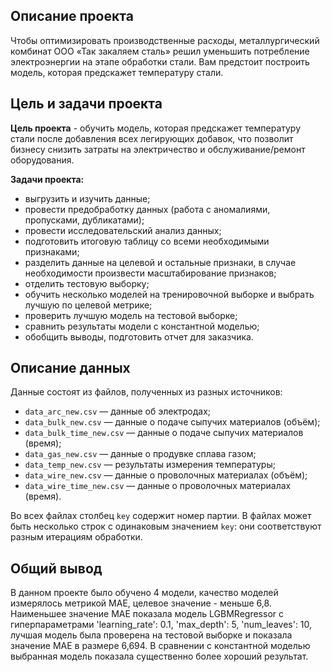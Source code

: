 ## Описание проекта
Чтобы оптимизировать производственные расходы, металлургический комбинат ООО «Так закаляем сталь» решил уменьшить потребление электроэнергии на этапе обработки стали. Вам предстоит построить модель, которая предскажет температуру стали.

## Цель и задачи проекта
**Цель проекта** - обучить модель, которая предскажет температуру стали после добавления всех легирующих добавок, что позволит бизнесу снизить затраты на электричество и обслуживание/ремонт оборудования.

**Задачи проекта:**
- выгрузить и изучить данные;
- провести предобработку данных (работа с аномалиями, пропусками, дубликатами);
- провести исследовательский анализ данных;
- подготовить итоговую таблицу со всеми необходимыми признаками;
- разделить данные на целевой и остальные признаки, в случае необходимости произвести масштабирование признаков;
- отделить тестовую выборку;
- обучить несколько моделей на тренировочной выборке и выбрать лучшую по целевой метрике;
- проверить лучшую модель на тестовой выборке;
- сравнить результаты модели с константной моделью;
- обобщить выводы, подготовить отчет для заказчика.

## Описание данных
Данные состоят из файлов, полученных из разных источников:
- `data_arc_new.csv` — данные об электродах;
- `data_bulk_new.csv` — данные о подаче сыпучих материалов (объём);
- `data_bulk_time_new.csv` — данные о подаче сыпучих материалов (время);
- `data_gas_new.csv` — данные о продувке сплава газом;
- `data_temp_new.csv` — результаты измерения температуры;
- `data_wire_new.csv` — данные о проволочных материалах (объём);
- `data_wire_time_new.csv` — данные о проволочных материалах (время).

Во всех файлах столбец `key` содержит номер партии. В файлах может быть несколько строк с одинаковым значением `key`: они соответствуют разным итерациям обработки.

## Общий вывод
В данном проекте было обучено 4 модели, качество моделей измерялось метрикой MAE, целевое значение - меньше 6,8. Наименьшее значение MAE показала модель LGBMRegressor с гиперпараметрами 'learning_rate': 0.1, 'max_depth': 5, 'num_leaves': 10, лучшая модель была проверена на тестовой выборке и показала значение MAE в размере 6,694. В сравнении с константной моделью выбранная модель показала существенно более хороший результат.
